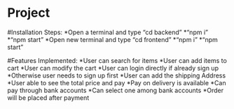 # Project

#Installation Steps:
*Open a terminal and type “cd backend”
*“npm i”
*“npm start”
*Open new terminal and type “cd frontend”
*“npm i”
*“npm start”


#Features Implemented:
*User can search for items
*User can add items to cart
*User can modify the cart
*User can login directly if already sign up
*Otherwise user needs to sign up first
*User can add the shipping Address
*User able to see the total price and pay
*Pay on delivery is available
*Can pay through bank accounts
*Can select one among bank accounts
*Order will be placed after payment


